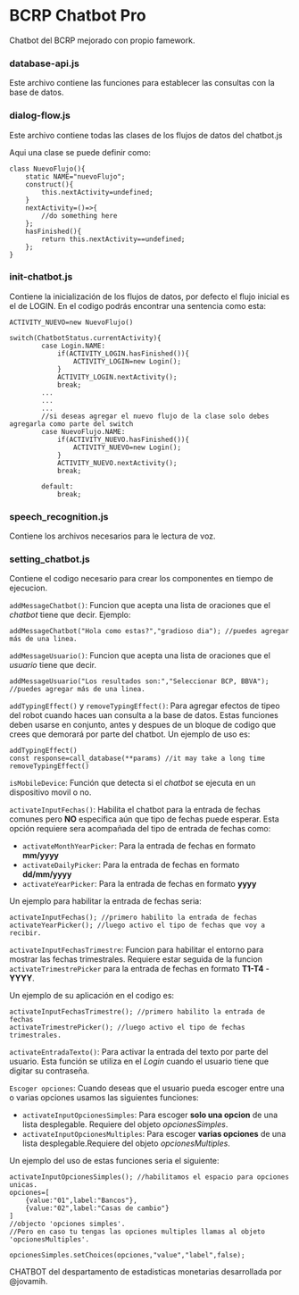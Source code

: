 # BCRP Chatbot Pro
Chatbot del BCRP mejorado con propio famework.

### database-api.js
Este archivo contiene las funciones para establecer las consultas con la base de datos.

### dialog-flow.js
Este archivo contiene todas las clases de los flujos de datos del chatbot.js

Aqui una clase se puede definir como:

    class NuevoFlujo(){
        static NAME="nuevoFlujo";
        construct(){
            this.nextActivity=undefined;
        }
        nextActivity=()=>{
            //do something here
        };
        hasFinished(){
            return this.nextActivity==undefined;
        };
    }

### init-chatbot.js
Contiene la inicialización de los flujos de datos, por defecto el flujo inicial es el de LOGIN.
En el codigo podrás encontrar una sentencia como esta:

    ACTIVITY_NUEVO=new NuevoFlujo()

    switch(ChatbotStatus.currentActivity){
            case Login.NAME:
                if(ACTIVITY_LOGIN.hasFinished()){
                    ACTIVITY_LOGIN=new Login();
                }
                ACTIVITY_LOGIN.nextActivity();
                break;
            ...
            ...
            ...
            //si deseas agregar el nuevo flujo de la clase solo debes agregarla como parte del switch
            case NuevoFlujo.NAME:
                if(ACTIVITY_NUEVO.hasFinished()){
                    ACTIVITY_NUEVO=new Login();
                }
                ACTIVITY_NUEVO.nextActivity();
                break;

            default:
                break;


### speech_recognition.js
Contiene los archivos necesarios para le lectura de voz.

### setting_chatbot.js
Contiene el codigo necesario para crear los componentes en tiempo de ejecucion.

```addMessageChatbot()```: Funcion que acepta una lista de oraciones que el *chatbot* tiene que decir.
Ejemplo:

    addMessageChatbot("Hola como estas?","gradioso dia"); //puedes agregar más de una linea.

```addMessageUsuario()```: Funcion que acepta una lista de oraciones que el *usuario* tiene que decir.

    addMessageUsuario("Los resultados son:","Seleccionar BCP, BBVA"); //puedes agregar más de una linea.

```addTypingEffect()``` y ```removeTypingEffect()```: Para agregar efectos de tipeo del robot cuando haces uan consulta a la base de datos. Estas funciones deben usarse en conjunto, antes y despues de un bloque de codigo que crees que demorará por parte del chatbot.
Un ejemplo de uso es:

    addTypingEffect()
    const response=call_database(**params) //it may take a long time
    removeTypingEffect()

```isMobileDevice```: Función que detecta si el *chatbot* se ejecuta en un dispositivo movil o no.

```activateInputFechas()```: Habilita el chatbot para la entrada de fechas comunes pero **NO** especifica aún que tipo de fechas puede esperar. Esta opción requiere sera acompañada del tipo de entrada  de fechas como:
* ```activateMonthYearPicker```: Para la entrada de fechas en formato **mm/yyyy**
* ```activateDailyPicker```: Para la entrada de fechas en formato **dd/mm/yyyy**
* ```activateYearPicker```: Para la entrada de fechas en formato **yyyy**

Un ejemplo para habilitar la entrada de fechas seria:

    activateInputFechas(); //primero habilito la entrada de fechas
    activateYearPicker(); //luego activo el tipo de fechas que voy a recibir.

```activateInputFechasTrimestre```: Funcion para habilitar el entorno para mostrar las fechas trimestrales. Requiere estar seguida de la funcion ```activateTrimestrePicker``` para la entrada de fechas en formato **T1-T4** - **YYYY**.

Un ejemplo de su aplicación en el codigo es:

    activateInputFechasTrimestre(); //primero habilito la entrada de fechas
    activateTrimestrePicker(); //luego activo el tipo de fechas trimestrales.

```activateEntradaTexto()```: Para activar la entrada del texto por parte del usuario. Esta función se utiliza en el *Login* cuando el usuario tiene que digitar su contraseña.

```Escoger opciones```: Cuando deseas que el usuario pueda escoger entre una o varias opciones usamos las siguientes funciones:
* ```activateInputOpcionesSimples```: Para escoger **solo una opcion** de una lista desplegable. Requiere del objeto *opcionesSimples*.
* ```activateInputOpcionesMultiples```:  Para escoger **varias  opciones** de una lista desplegable.Requiere del objeto *opcionesMultiples*.

Un ejemplo del uso de estas funciones seria el siguiente:

    activateInputOpcionesSimples(); //habilitamos el espacio para opciones unicas.
    opciones=[
        {value:"01",label:"Bancos"},
        {value:"02",label:"Casas de cambio"}
    ]
    //objecto 'opciones simples'. 
    //Pero en caso tu tengas las opciones multiples llamas al objeto 'opcionesMultiples'.

    opcionesSimples.setChoices(opciones,"value","label",false);




CHATBOT del despartamento de estadisticas monetarias desarrollada por @jovamih.



